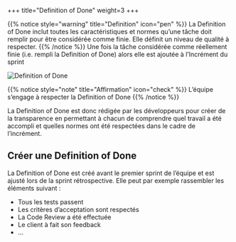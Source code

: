 +++
title="Definition of Done"
weight=3
+++

{{% notice style="warning" title="Definition" icon="pen" %}}
La Definition of Done inclut toutes les caractéristiques et normes qu’une tâche doit remplir
pour être considérée comme finie. Elle définit un niveau de qualité à respecter.
{{% /notice %}}
Une fois la tâche considérée comme réellement finie (i.e. rempli la Definition of Done) alors
elle est ajoutée à l’Incrément du sprint

![Definition of Done](../images/dod.png?width=40pc)

{{% notice style="note" title="Affirmation" icon="check" %}}
L’équipe s’engage à respecter la Definition of Done
{{% /notice %}}

La Definition of Done est donc rédigée par les développeurs pour créer de la transparence en
permettant à chacun de comprendre quel travail a été accompli et quelles normes ont été
respectées dans le cadre de l’incrément.

## Créer une Definition of Done

La Definition of Done est créé avant le premier sprint de l’équipe et est ajusté lors de la sprint
rétrospective. Elle peut par exemple rassembler les éléments suivant :
- Tous les tests passent
- Les critères d’acceptation sont respectés
- La Code Review a été effectuée
- Le client à fait son feedback
- ...